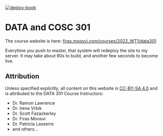[![deploy-book](https://github.com/ubco-cmps/data301_course/actions/workflows/main.yml/badge.svg?branch=main)](https://github.com/ubco-cmps/data301_course/actions/workflows/main.yml)

# DATA and COSC 301

The course website is here: [firas.moosvi.com/courses/2022_WT1/data301](https://firas.moosvi.com/courses/2021_ST2/data301)

Everytime you push to master, that system will redeploy the site to my server.
It may take about 90s to build, and another few seconds to become live.

## Attribution

Unless specified explicitly, all content on this website is [CC-BY-SA 4.0](https://creativecommons.org/licenses/by-sa/4.0/) and is attributed to the DATA 301 Course Instructors:

- Dr. Ramon Lawrence
- Dr. Irene Vrbik
- Dr. Scott Fazackerley
- Dr. Firas Moosvi
- Dr. Patricia Lasserre
- and others...
